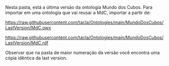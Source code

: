 Nesta pasta, está a última versão da ontologia Mundo dos Cubos.
Para importar em uma ontologia que vai reusar a MdC, importar a partir de:

https://raw.githubusercontent.com/tacla/Ontologies/main/MundoDosCubos/LastVersion/MdC.owx

https://raw.githubusercontent.com/tacla/Ontologies/main/MundoDosCubos/LastVersion/MdC.rdf

Observar que na pasta de maior numeração da versão você encontra uma cópia idêntica da last version.

